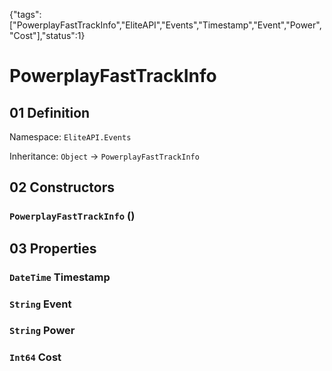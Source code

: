 {"tags":["PowerplayFastTrackInfo","EliteAPI","Events","Timestamp","Event","Power","Cost"],"status":1}

# PowerplayFastTrackInfo

## 01 Definition

Namespace: `EliteAPI.Events`

Inheritance: `Object` → `PowerplayFastTrackInfo`

## 02 Constructors

### `PowerplayFastTrackInfo` ()

## 03 Properties

### `DateTime` Timestamp

### `String` Event

### `String` Power

### `Int64` Cost


